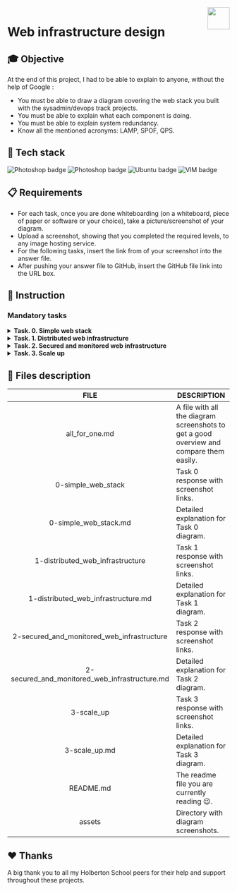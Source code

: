 <img  height="50px" align="right" src="https://apply.holbertonschool.com/holberton-logo.png">

# Web infrastructure design

## 🎓 Objective

At the end of this project, I had to be able to explain to anyone, without the help of Google :

- You must be able to draw a diagram covering the web stack you built with the sysadmin/devops track projects.
- You must be able to explain what each component is doing.
- You must be able to explain system redundancy.
- Know all the mentioned acronyms: LAMP, SPOF, QPS.

## 🔨 Tech stack

<p align="left">
    <img src="https://img.shields.io/badge/DRAW.IO-F08705?logo=diagramsdotnet&logoColor=white&style=for-the-badge" alt="Photoshop badge">
    <img src="https://img.shields.io/badge/PHOTOSHOP-31A8FF?logo=adobephotoshop&logoColor=white&style=for-the-badge" alt="Photoshop badge">
    <img src="https://img.shields.io/badge/UBUNTU-e95420?logo=ubuntu&logoColor=white&style=for-the-badge" alt="Ubuntu badge">
    <img src="https://img.shields.io/badge/VIM-019733?logo=vim&logoColor=white&style=for-the-badge" alt="VIM badge">
<p>

## 📋 Requirements

- For each task, once you are done whiteboarding (on a whiteboard, piece of paper or software or your choice), take a picture/screenshot of your diagram.
- Upload a screenshot, showing that you completed the required levels, to any image hosting service.
- For the following tasks, insert the link from of your screenshot into the answer file.
- After pushing your answer file to GitHub, insert the GitHub file link into the URL box.

## 📝 Instruction

### <span id="mandatory-tasks">Mandatory tasks</span>

<details>
	<summary>
		<b>Task. 0. Simple web stack</b>
	</summary>
	<br>

A lot of websites are powered by simple web infrastructure, a lot of time it is composed of a single server with a <a href="https://en.wikipedia.org/wiki/LAMP_%28software_bundle%29">LAMP stack</a>.

On a whiteboard, design a one server web infrastructure that hosts the website that is reachable via `www.foobar.com`. Start your explanation by having a user wanting to access your website.

Requirements:

- You must use:
    - 1 server.
    - 1 web server (NGINX).
    - 1 application server.
    - 1 application files (your code base).
    - 1 database (MySQL).
    - 1 domain name `foobar.com` configured with a `www` record that points to your server IP `8.8.8.8`.

- You must be able to explain some specifics about this infrastructure:
    - What is a server?
    - What is the role of the domain name?
    - What type of DNS record `www` is in `www.foobar.com`?
    - What is the role of the web server?
    - What is the role of the application server?
    - What is the role of the database?
    - What is the server using to communicate with the computer of the user requesting the website?

- You must be able to explain what the issues are with this infrastructure:
    - SPOF.
    - Downtime when maintenance needed (like deploying new code web server needs to be restarted).
    - Cannot scale if too much incoming traffic.

Please, remember that everything must be written in English to further your technical ability in a variety of settings.
#
**Repo:**
- GitHub repository: `holbertonschool-system_engineering-devops`.
- Directory: `web_infrastructure_design`.
- File: `0-simple_web_stack`.
<hr>
</details>

<details>
	<summary>
		<b>Task. 1. Distributed web infrastructure</b>
	</summary>
	<br>

On a whiteboard, design a three server web infrastructure that hosts the website `www.foobar.com`.

Requirements:

- You must add:
    - 2 servers.
    - 1 web server (NGINX).
    - 1 application server.
    - 1 load-balancer (HAproxy).
    - 1 set of application files (your code base).
    - 1 database (MySQL).

- You must be able to explain some specifics about this infrastructure:
    - For every additional element, why you are adding it.
    - What distribution algorithm your load balancer is configured with and how it works?
    - Is your load-balancer enabling an Active-Active or Active-Passive setup, explain the difference between both.
    - How a database Primary-Replica (Master-Slave) cluster works.
    - What is the difference between the Primary node and the Replica node in regard to the application?

- You must be able to explain what the issues are with this infrastructure:
    - Where are SPOF.
    - Security issues (no firewall, no HTTPS).
    - No monitoring.

Please, remember that everything must be written in English to further your technical ability in a variety of settings.
#
**Repo:**
- GitHub repository: `holbertonschool-system_engineering-devops`.
- Directory: `web_infrastructure_design`.
- File: `1-distributed_web_infrastructure`.
<hr>
</details>

<details>
	<summary>
		<b>Task. 2. Secured and monitored web infrastructure</b>
	</summary>
	<br>

On a whiteboard, design a three server web infrastructure that hosts the website `www.foobar.com`, it must be secured, serve encrypted traffic, and be monitored.

Requirements:

- You must add:
    - 3 firewalls.
    - 1 SSL certificate to serve `www.foobar.com` over HTTPS.
    - 3 monitoring clients (data collector for Sumologic or other monitoring services).

- You must be able to explain some specifics about this infrastructure:
    - For every additional element, why you are adding it.
    - What are firewalls for?
    - Why is the traffic served over HTTPS?
    - What monitoring is used for?
    - How the monitoring tool is collecting data.
    - Explain what to do if you want to monitor your web server QPS.

- You must be able to explain what the issues are with this infrastructure:
    - Why terminating SSL at the load balancer level is an issue?
    - Why having only one MySQL server capable of accepting writes is an issue?
    - Why having servers with all the same components (database, web server and application server) might be a problem?

Please, remember that everything must be written in English to further your technical ability in a variety of settings.
#
**Repo:**
- GitHub repository: `holbertonschool-system_engineering-devops`.
- Directory: `web_infrastructure_design`.
- File: `2-secured_and_monitored_web_infrastructure`.
<hr>
</details>

<details>
	<summary>
		<b>Task. 3. Scale up</b>
	</summary>
	<br>

Readme:

<a href="https://intranet.hbtn.io/rltoken/QHWrcB0kVYwbgWCsL57mkQ">Application server vs web server</a>

Requirements:

- You must add:
    - 1 server.
    - 1 load-balancer (HAproxy) configured as cluster with the other one.
    - Split components (web server, application server, database) with their own server.

- You must be able to explain some specifics about this infrastructure:
    - For every additional element, why you are adding it.

Please, remember that everything must be written in English to further your technical ability in a variety of settings.
#
**Repo:**
- GitHub repository: `holbertonschool-system_engineering-devops`.
- Directory: `web_infrastructure_design`.
- File: `https://intranet.hbtn.io/rltoken/QHWrcB0kVYwbgWCsL57mkQ`.
<hr>
</details>

## 📂 Files description

| **FILE** | **DESCRIPTION** |
| :-----: | ----- |
| all_for_one.md | A file with all the diagram screenshots to get a good overview and compare them easily. |
| 0-simple_web_stack | Task 0 response with screenshot links. |
| 0-simple_web_stack.md | Detailed explanation for Task 0 diagram. |
| 1-distributed_web_infrastructure | Task 1 response with screenshot links. |
| 1-distributed_web_infrastructure.md | Detailed explanation for Task 1 diagram. |
| 2-secured_and_monitored_web_infrastructure | Task 2 response with screenshot links. |
| 2-secured_and_monitored_web_infrastructure.md | Detailed explanation for Task 2 diagram. |
| 3-scale_up | Task 3 response with screenshot links. |
| 3-scale_up.md | Detailed explanation for Task 3 diagram. |
| README.md | The readme file you are currently reading 😉. |
| assets | Directory with diagram screenshots. |

## ♥️ Thanks

A big thank you to all my Holberton School peers for their help and support throughout these projects.
